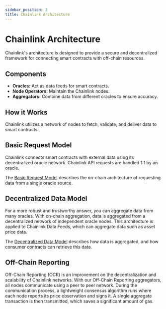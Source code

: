 ```yaml
---
sidebar_position: 3
title: Chainlink Architecture
---
```


# Chainlink Architecture

Chainlink's architecture is designed to provide a secure and decentralized framework for connecting smart contracts with off-chain resources.

## Components

- **Oracles:** Act as data feeds for smart contracts.
- **Node Operators:** Maintain the Chainlink nodes.
- **Aggregators:** Combine data from different oracles to ensure accuracy.

## How it Works

Chainlink utilizes a network of nodes to fetch, validate, and deliver data to smart contracts.

## Basic Request Model

Chainlink connects smart contracts with external data using its decentralized oracle network. Chainlink API requests are handled 1:1 by an oracle.

The [Basic Request Model](./architecture-overview/architecture-request-model) describes the on-chain architecture of requesting data from a single oracle source.

## Decentralized Data Model

For a more robust and trustworthy answer, you can aggregate data from many oracles. With on-chain aggregation, data is aggregated from a decentralized network of independent oracle nodes. This architecture is applied to Chainlink Data Feeds, which can aggregate data such as asset price data.

The [Decentralized Data Model](./architecture-overview/architecture-decentralized-model) describes how data is aggregated, and how consumer contracts can retrieve this data.

## Off-Chain Reporting

Off-Chain Reporting (OCR) is an improvement on the decentralization and scalability of Chainlink networks. With our Off-Chain Reporting aggregators, all nodes communicate using a peer to peer network. During the communication process, a lightweight consensus algorithm runs where each node reports its price observation and signs it. A single aggregate transaction is then transmitted, which saves a significant amount of gas.

